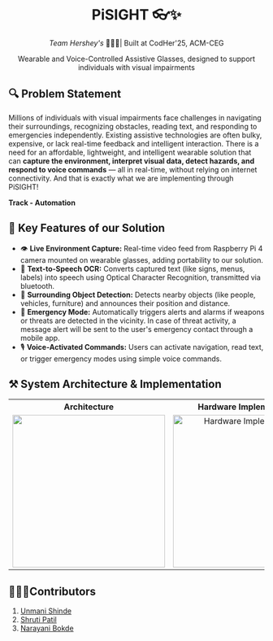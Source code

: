 <div align="center">
  <h1><strong>PiSIGHT</strong> 👓✨</h1>
  <em>Team Hershey's</em> 👩🏻‍💻| Built at CodHer'25, ACM-CEG
  <p>Wearable and Voice-Controlled Assistive Glasses, designed to support individuals with visual impairments</p>
</div>

## 🔍 **Problem Statement**

Millions of individuals with visual impairments face challenges in navigating their surroundings, recognizing obstacles, reading text, and responding to emergencies independently. Existing assistive technologies are often bulky, expensive, or lack real-time feedback and intelligent interaction. There is a need for an affordable, lightweight, and intelligent wearable solution that can **capture the environment, interpret visual data, detect hazards, and respond to voice commands** — all in real-time, without relying on internet connectivity. And that is exactly what we are implementing through PiSIGHT!

**Track - Automation**

## 🌟 **Key Features of our Solution**

- 👁️ **Live Environment Capture:** Real-time video feed from Raspberry Pi 4 camera mounted on wearable glasses, adding portability to our solution.
- 📖 **Text-to-Speech OCR:** Converts captured text (like signs, menus, labels) into speech using Optical Character Recognition, transmitted via bluetooth.
- 🧭 **Surrounding Object Detection:** Detects nearby objects (like people, vehicles, furniture) and announces their position and distance.
- 🚨 **Emergency Mode:** Automatically triggers alerts and alarms if weapons or threats are detected in the vicinity. In case of threat activity, a message alert will be sent to the user's emergency contact through a mobile app.
- 🎙️ **Voice-Activated Commands:** Users can activate navigation, read text, or trigger emergency modes using simple voice commands.

## ⚒️ **System Architecture & Implementation**

<table align="center">
  <tr>
    <th>Architecture</th>
    <th>Hardware Implementation</th>
    <th>App UI</th>
  </tr>
  <tr>
    <td align="center">
      <img src="https://github.com/user-attachments/assets/aee16bb0-9434-4d38-af6e-e40ec942a5ef" width="300"/>
    </td>
    <td align="center">
      <img src="https://github.com/user-attachments/assets/753392ae-15ac-47b4-a96f-a78fa33dd3b9" alt="Hardware Implementation" height="300">
    </td>
    <td align="center">
      <img src="https://github.com/user-attachments/assets/2c204e5b-17c5-410d-96d2-21a82e303030" alt="App UI" height="300">
    </td>
  </tr>
</table>


## 👩🏻‍💻**Contributors**
1. [Unmani Shinde](https://github.com/unmani-shinde)
2. [Shruti Patil](https://github.com/Shruti-lab)
3. [Narayani Bokde](https://github.com/unmani-shinde)


